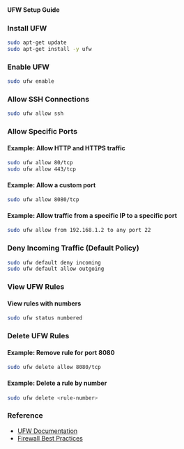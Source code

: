 #####
####  UFW Setup Guide
#####

### Install UFW

```bash
sudo apt-get update
sudo apt-get install -y ufw
```

### Enable UFW

```bash
sudo ufw enable
```

### Allow SSH Connections

```bash
sudo ufw allow ssh
```

### Allow Specific Ports

#### Example: Allow HTTP and HTTPS traffic

```bash
sudo ufw allow 80/tcp
sudo ufw allow 443/tcp
```

#### Example: Allow a custom port

```bash
sudo ufw allow 8080/tcp
```

#### Example: Allow traffic from a specific IP to a specific port

```bash
sudo ufw allow from 192.168.1.2 to any port 22
```

### Deny Incoming Traffic (Default Policy)

```bash
sudo ufw default deny incoming
sudo ufw default allow outgoing
```

### View UFW Rules

#### View rules with numbers

```bash
sudo ufw status numbered
```

### Delete UFW Rules

#### Example: Remove rule for port 8080

```bash
sudo ufw delete allow 8080/tcp
```

#### Example: Delete a rule by number

```bash
sudo ufw delete <rule-number>
```

### Reference

- [UFW Documentation](https://help.ubuntu.com/community/UFW)
- [Firewall Best Practices](https://ubuntu.com/server/docs/security-firewall)
